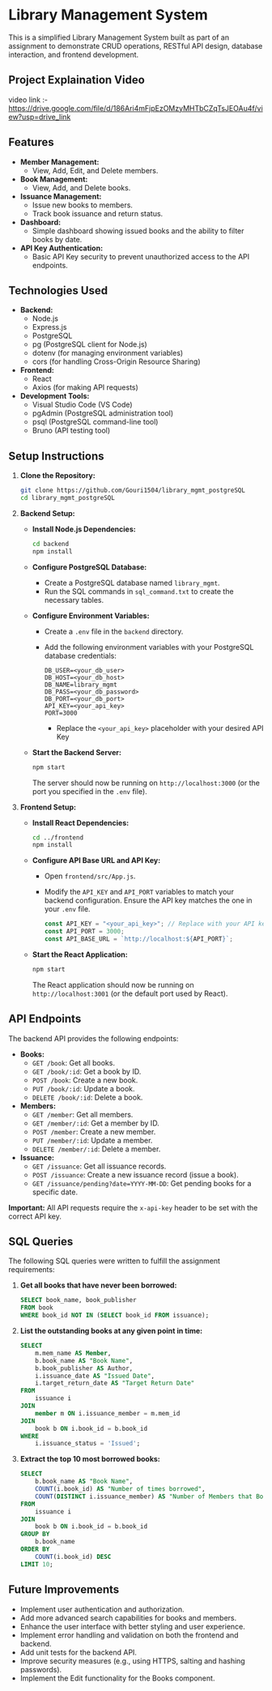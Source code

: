 # Library Management System

This is a simplified Library Management System built as part of an assignment to demonstrate CRUD operations, RESTful API design, database interaction, and frontend development.

## Project Explaination Video
video link :- https://drive.google.com/file/d/186Ari4mFjpEzOMzyMHTbCZqTsJEOAu4f/view?usp=drive_link

## Features

*   **Member Management:**
    *   View, Add, Edit, and Delete members.
*   **Book Management:**
    *   View, Add, and Delete books.
*   **Issuance Management:**
    *   Issue new books to members.
    *   Track book issuance and return status.
*   **Dashboard:**
    *   Simple dashboard showing issued books and the ability to filter books by date.
*   **API Key Authentication:**
    *   Basic API Key security to prevent unauthorized access to the API endpoints.

## Technologies Used

*   **Backend:**
    *   Node.js
    *   Express.js
    *   PostgreSQL
    *   pg (PostgreSQL client for Node.js)
    *   dotenv (for managing environment variables)
    *   cors (for handling Cross-Origin Resource Sharing)
*   **Frontend:**
    *   React
    *   Axios (for making API requests)
*   **Development Tools:**
    *   Visual Studio Code (VS Code)
    *   pgAdmin (PostgreSQL administration tool)
    *   psql (PostgreSQL command-line tool)
    *   Bruno (API testing tool)

## Setup Instructions

1.  **Clone the Repository:**

    ```bash
    git clone https://github.com/Gouri1504/library_mgmt_postgreSQL
    cd library_mgmt_postgreSQL
    ```

2.  **Backend Setup:**

    *   **Install Node.js Dependencies:**

        ```bash
        cd backend
        npm install
        ```

    *   **Configure PostgreSQL Database:**
        *   Create a PostgreSQL database named `library_mgmt`.
        *   Run the SQL commands in `sql_command.txt` to create the necessary tables.
    *   **Configure Environment Variables:**
        *   Create a `.env` file in the `backend` directory.
        *   Add the following environment variables with your PostgreSQL database credentials:

            ```
            DB_USER=<your_db_user>
            DB_HOST=<your_db_host>
            DB_NAME=library_mgmt
            DB_PASS=<your_db_password>
            DB_PORT=<your_db_port>
            API_KEY=<your_api_key>
            PORT=3000
            ```
            *  Replace the `<your_api_key>` placeholder with your desired API Key

    *   **Start the Backend Server:**

        ```bash
        npm start
        ```
        The server should now be running on `http://localhost:3000` (or the port you specified in the `.env` file).

3.  **Frontend Setup:**

    *   **Install React Dependencies:**

        ```bash
        cd ../frontend
        npm install
        ```

    *   **Configure API Base URL and API Key:**

        *   Open `frontend/src/App.js`.
        *   Modify the `API_KEY` and `API_PORT` variables to match your backend configuration.  Ensure the API key matches the one in your `.env` file.

            ```javascript
            const API_KEY = "<your_api_key>"; // Replace with your API key
            const API_PORT = 3000;
            const API_BASE_URL = `http://localhost:${API_PORT}`;
            ```

    *   **Start the React Application:**

        ```bash
        npm start
        ```
        The React application should now be running on `http://localhost:3001` (or the default port used by React).

## API Endpoints

The backend API provides the following endpoints:

*   **Books:**
    *   `GET /book`: Get all books.
    *   `GET /book/:id`: Get a book by ID.
    *   `POST /book`: Create a new book.
    *   `PUT /book/:id`: Update a book.
    *   `DELETE /book/:id`: Delete a book.
*   **Members:**
    *   `GET /member`: Get all members.
    *   `GET /member/:id`: Get a member by ID.
    *   `POST /member`: Create a new member.
    *   `PUT /member/:id`: Update a member.
    *   `DELETE /member/:id`: Delete a member.
*   **Issuance:**
    *   `GET /issuance`: Get all issuance records.
    *   `POST /issuance`: Create a new issuance record (issue a book).
    *   `GET /issuance/pending?date=YYYY-MM-DD`: Get pending books for a specific date.

**Important:** All API requests require the `x-api-key` header to be set with the correct API key.

## SQL Queries

The following SQL queries were written to fulfill the assignment requirements:

1.  **Get all books that have never been borrowed:**

    ```sql
    SELECT book_name, book_publisher
    FROM book
    WHERE book_id NOT IN (SELECT book_id FROM issuance);
    ```

2.  **List the outstanding books at any given point in time:**

    ```sql
    SELECT
        m.mem_name AS Member,
        b.book_name AS "Book Name",
        b.book_publisher AS Author,
        i.issuance_date AS "Issued Date",
        i.target_return_date AS "Target Return Date"
    FROM
        issuance i
    JOIN
        member m ON i.issuance_member = m.mem_id
    JOIN
        book b ON i.book_id = b.book_id
    WHERE
        i.issuance_status = 'Issued';
    ```

3.  **Extract the top 10 most borrowed books:**

    ```sql
    SELECT
        b.book_name AS "Book Name",
        COUNT(i.book_id) AS "Number of times borrowed",
        COUNT(DISTINCT i.issuance_member) AS "Number of Members that Borrowed"
    FROM
        issuance i
    JOIN
        book b ON i.book_id = b.book_id
    GROUP BY
        b.book_name
    ORDER BY
        COUNT(i.book_id) DESC
    LIMIT 10;
    ```

## Future Improvements

*   Implement user authentication and authorization.
*   Add more advanced search capabilities for books and members.
*   Enhance the user interface with better styling and user experience.
*   Implement error handling and validation on both the frontend and backend.
*   Add unit tests for the backend API.
*   Improve security measures (e.g., using HTTPS, salting and hashing passwords).
*   Implement the Edit functionality for the Books component.